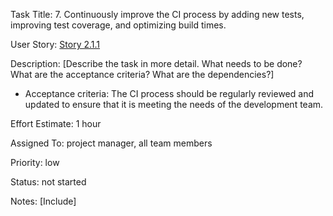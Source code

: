  Task Title: 7.	Continuously improve the CI process by adding new tests, improving test coverage, and optimizing build times.

User Story: [Story 2.1.1](../../stories/story_2.1.1.md)

Description: [Describe the task in more detail. What needs to be done? What are the acceptance criteria? What are the dependencies?]
* Acceptance criteria: The CI process should be regularly reviewed and updated to ensure that it is meeting the needs of the development team.

Effort Estimate: 1 hour

Assigned To: project manager, all team members

Priority: low

Status: not started

Notes: [Include]